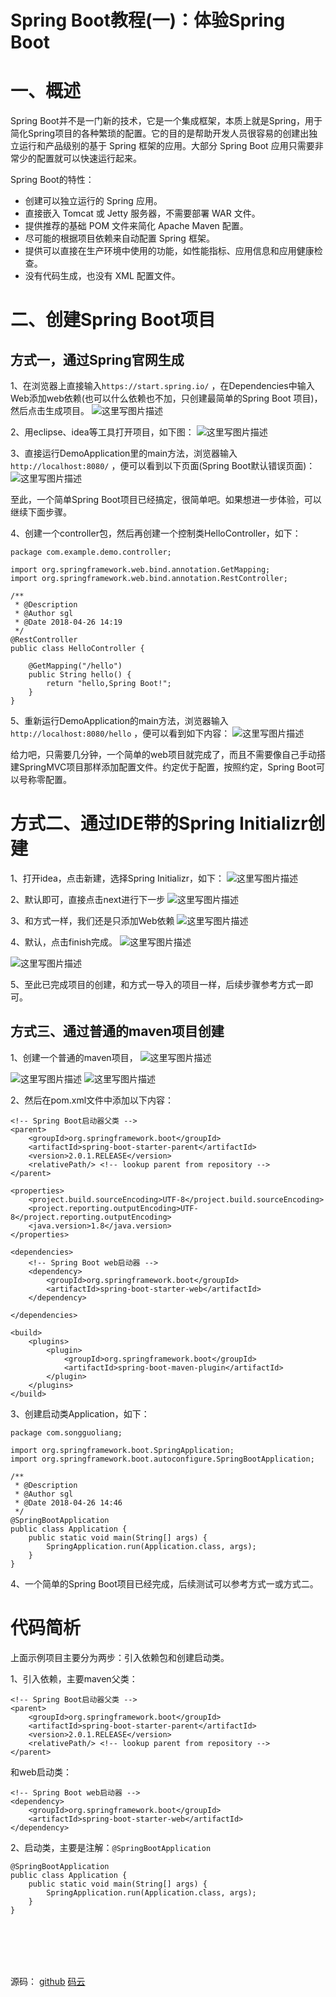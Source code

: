 # Spring Boot教程(一)：体验Spring Boot




# 一、概述

Spring Boot并不是一门新的技术，它是一个集成框架，本质上就是Spring，用于简化Spring项目的各种繁琐的配置。它的目的是帮助开发人员很容易的创建出独立运行和产品级别的基于 Spring 框架的应用。大部分 Spring Boot 应用只需要非常少的配置就可以快速运行起来。

Spring Boot的特性：

- 创建可以独立运行的 Spring 应用。
- 直接嵌入 Tomcat 或 Jetty 服务器，不需要部署 WAR 文件。
- 提供推荐的基础 POM 文件来简化 Apache Maven 配置。
- 尽可能的根据项目依赖来自动配置 Spring 框架。
- 提供可以直接在生产环境中使用的功能，如性能指标、应用信息和应用健康检查。
- 没有代码生成，也没有 XML 配置文件。

# 二、创建Spring Boot项目

## 方式一，通过Spring官网生成
1、在浏览器上直接输入`https://start.spring.io/` ，在Dependencies中输入Web添加web依赖(也可以什么依赖也不加，只创建最简单的Spring Boot 项目)，然后点击生成项目。
![这里写图片描述](images/0001.png)

2、用eclipse、idea等工具打开项目，如下图：
![这里写图片描述](images/0002.png)

3、直接运行DemoApplication里的main方法，浏览器输入`http://localhost:8080/` ，便可以看到以下页面(Spring Boot默认错误页面)：
![这里写图片描述](images/0003.png)

至此，一个简单Spring Boot项目已经搞定，很简单吧。如果想进一步体验，可以继续下面步骤。

4、创建一个controller包，然后再创建一个控制类HelloController，如下：
```
package com.example.demo.controller;

import org.springframework.web.bind.annotation.GetMapping;
import org.springframework.web.bind.annotation.RestController;

/**
 * @Description
 * @Author sgl
 * @Date 2018-04-26 14:19
 */
@RestController
public class HelloController {

    @GetMapping("/hello")
    public String hello() {
        return "hello,Spring Boot!";
    }
}

```

5、重新运行DemoApplication的main方法，浏览器输入`http://localhost:8080/hello` ，便可以看到如下内容：
![这里写图片描述](images/0004.png)

给力吧，只需要几分钟，一个简单的web项目就完成了，而且不需要像自己手动搭建SpringMVC项目那样添加配置文件。约定优于配置，按照约定，Spring Boot可以号称零配置。

# 方式二、通过IDE带的Spring Initializr创建

1、打开idea，点击新建，选择Spring Initializr，如下：
![这里写图片描述](images/0005.png)

2、默认即可，直接点击next进行下一步
![这里写图片描述](images/0006.png)

3、和方式一样，我们还是只添加Web依赖
![这里写图片描述](images/0007.png)

4、默认，点击finish完成。
![这里写图片描述](images/0008.png)

![这里写图片描述](images/0009.png)

5、至此已完成项目的创建，和方式一导入的项目一样，后续步骤参考方式一即可。


## 方式三、通过普通的maven项目创建

1、创建一个普通的maven项目，
![这里写图片描述](images/0010.png)

![这里写图片描述](images/0011.png)
![这里写图片描述](images/0012.png)

2、然后在pom.xml文件中添加以下内容：
```
<!-- Spring Boot启动器父类 -->
<parent>
    <groupId>org.springframework.boot</groupId>
    <artifactId>spring-boot-starter-parent</artifactId>
    <version>2.0.1.RELEASE</version>
    <relativePath/> <!-- lookup parent from repository -->
</parent>

<properties>
    <project.build.sourceEncoding>UTF-8</project.build.sourceEncoding>
    <project.reporting.outputEncoding>UTF-8</project.reporting.outputEncoding>
    <java.version>1.8</java.version>
</properties>

<dependencies>
    <!-- Spring Boot web启动器 -->
    <dependency>
        <groupId>org.springframework.boot</groupId>
        <artifactId>spring-boot-starter-web</artifactId>
    </dependency>

</dependencies>

<build>
    <plugins>
        <plugin>
            <groupId>org.springframework.boot</groupId>
            <artifactId>spring-boot-maven-plugin</artifactId>
        </plugin>
    </plugins>
</build>
```
3、创建启动类Application，如下：
```
package com.songguoliang;

import org.springframework.boot.SpringApplication;
import org.springframework.boot.autoconfigure.SpringBootApplication;

/**
 * @Description
 * @Author sgl
 * @Date 2018-04-26 14:46
 */
@SpringBootApplication
public class Application {
    public static void main(String[] args) {
        SpringApplication.run(Application.class, args);
    }
}

```
4、一个简单的Spring Boot项目已经完成，后续测试可以参考方式一或方式二。


# 代码简析

上面示例项目主要分为两步：引入依赖包和创建启动类。

1、引入依赖，主要maven父类：
```
<!-- Spring Boot启动器父类 -->
<parent>
    <groupId>org.springframework.boot</groupId>
    <artifactId>spring-boot-starter-parent</artifactId>
    <version>2.0.1.RELEASE</version>
    <relativePath/> <!-- lookup parent from repository -->
</parent>
```
和web启动类：
```
<!-- Spring Boot web启动器 -->
<dependency>
    <groupId>org.springframework.boot</groupId>
    <artifactId>spring-boot-starter-web</artifactId>
</dependency>
```

2、启动类，主要是注解：`@SpringBootApplication`
```
@SpringBootApplication 
public class Application {
    public static void main(String[] args) {
        SpringApplication.run(Application.class, args);
    }
}

```






<br><br><br><br>

源码： 
[github](https://github.com/itinypocket/spring-boot-study/tree/master/spring-boot-demo) 
[码云](https://gitee.com/itinypocket/spring-boot-study/tree/master/spring-boot-demo)
